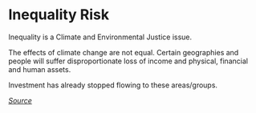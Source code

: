 # Inequality Risk

Inequality is a Climate and Environmental Justice issue.

The effects of climate change are not equal.  Certain geographies and people will suffer disproportionate loss of income and physical, financial and human assets.&#x20;

Investment has already stopped flowing to these areas/groups.



[_Source_](../../formalities/bibliography.md)&#x20;
